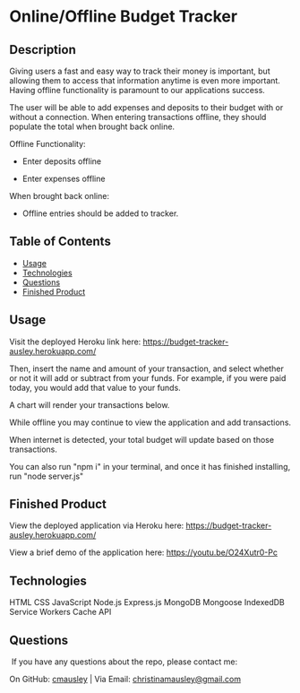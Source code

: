 # Online/Offline Budget Tracker

## Description

Giving users a fast and easy way to track their money is important, but allowing them to access that information anytime is even more important. Having offline functionality is paramount to our applications success.

The user will be able to add expenses and deposits to their budget with or without a connection. When entering transactions offline, they should populate the total when brought back online.

Offline Functionality:

  * Enter deposits offline

  * Enter expenses offline

When brought back online:

  * Offline entries should be added to tracker.

## Table of Contents
* [Usage](#usage)
* [Technologies](#technologies)
* [Questions](#questions)
* [Finished Product](#finished-product)

## Usage
Visit the deployed Heroku link here: https://budget-tracker-ausley.herokuapp.com/ 

Then, insert the name and amount of your transaction, and select whether or not it will add or subtract from your funds. For example, if you were paid today, you would add that value to your funds. 

A chart will render your transactions below.

While offline you may continue to view the application and add transactions.

When internet is detected, your total budget will update based on those transactions.

You can also run "npm i" in your terminal, and once it has finished installing, run "node server.js"

## Finished Product
View the deployed application via Heroku here: https://budget-tracker-ausley.herokuapp.com/

View a brief demo of the application here: https://youtu.be/O24Xutr0-Pc 

## Technologies
HTML
CSS
JavaScript
Node.js
Express.js
MongoDB
Mongoose
IndexedDB
Service Workers
Cache API

## Questions
​
If you have any questions about the repo, please contact me:

On GitHub: [cmausley](https://github.com/cmausley) | Via Email: christinamausley@gmail.com
